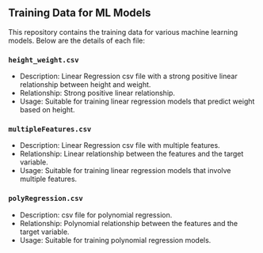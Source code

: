 ## Training Data for ML Models

This repository contains the training data for various machine learning models. Below are the details of each file:

### `height_weight.csv`

- Description: Linear Regression csv file with a strong positive linear relationship between height and weight.
- Relationship: Strong positive linear relationship.
- Usage: Suitable for training linear regression models that predict weight based on height.

### `multipleFeatures.csv`

- Description: Linear Regression csv file with multiple features.
- Relationship: Linear relationship between the features and the target variable.
- Usage: Suitable for training linear regression models that involve multiple features.

### `polyRegression.csv`

- Description: csv file for polynomial regression.
- Relationship: Polynomial relationship between the features and the target variable.
- Usage: Suitable for training polynomial regression models.


